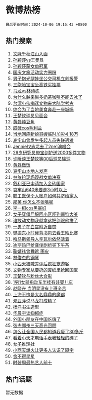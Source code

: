 # 微博热榜

`最后更新时间：2024-10-06 19:16:43 +0800`

## 热门搜索

1. [文脉千秋江山入画](https://m.weibo.cn/search?containerid=100103type%3D1%26t%3D10%26q%3D%23%E6%96%87%E8%84%89%E5%8D%83%E7%A7%8B%E6%B1%9F%E5%B1%B1%E5%85%A5%E7%94%BB%23&stream_entry_id=51&isnewpage=1&extparam=seat%3D1%26pos%3D0%26cate%3D10103%26stream_entry_id%3D51%26c_type%3D51%26filter_type%3Drealtimehot%26dgr%3D0%26q%3D%2523%25E6%2596%2587%25E8%2584%2589%25E5%258D%2583%25E7%25A7%258B%25E6%25B1%259F%25E5%25B1%25B1%25E5%2585%25A5%25E7%2594%25BB%2523%26display_time%3D1728213402%26pre_seqid%3D172821340233601183461153)
1. [孙颖莎vs王曼昱](https://m.weibo.cn/search?containerid=100103type%3D1%26t%3D10%26q%3D%23%E5%AD%99%E9%A2%96%E8%8E%8Evs%E7%8E%8B%E6%9B%BC%E6%98%B1%23&stream_entry_id=31&isnewpage=1&extparam=seat%3D1%26cate%3D5001%26band_rank%3D1%26stream_entry_id%3D31%26realpos%3D1%26flag%3D2%26q%3D%2523%25E5%25AD%2599%25E9%25A2%2596%25E8%258E%258Evs%25E7%258E%258B%25E6%259B%25BC%25E6%2598%25B1%2523%26c_type%3D31%26pos%3D0%26filter_type%3Drealtimehot%26dgr%3D0%26lcate%3D5001%26display_time%3D1728213402%26pre_seqid%3D172821340233601183461153)
1. [孙颖莎获女单冠军](https://m.weibo.cn/search?containerid=100103type%3D1%26t%3D10%26q%3D%E5%AD%99%E9%A2%96%E8%8E%8E%E8%8E%B7%E5%A5%B3%E5%8D%95%E5%86%A0%E5%86%9B&stream_entry_id=31&isnewpage=1&extparam=seat%3D1%26cate%3D5001%26band_rank%3D2%26stream_entry_id%3D31%26realpos%3D2%26flag%3D1%26q%3D%25E5%25AD%2599%25E9%25A2%2596%25E8%258E%258E%25E8%258E%25B7%25E5%25A5%25B3%25E5%258D%2595%25E5%2586%25A0%25E5%2586%259B%26c_type%3D31%26pos%3D1%26filter_type%3Drealtimehot%26dgr%3D0%26lcate%3D5001%26display_time%3D1728213402%26pre_seqid%3D172821340233601183461153)
1. [国庆文旅活动实力圈粉](https://m.weibo.cn/search?containerid=100103type%3D1%26t%3D10%26q%3D%23%E5%9B%BD%E5%BA%86%E6%96%87%E6%97%85%E6%B4%BB%E5%8A%A8%E5%AE%9E%E5%8A%9B%E5%9C%88%E7%B2%89%23&stream_entry_id=31&isnewpage=1&extparam=seat%3D1%26cate%3D5001%26band_rank%3D3%26stream_entry_id%3D31%26realpos%3D3%26flag%3D0%26q%3D%2523%25E5%259B%25BD%25E5%25BA%2586%25E6%2596%2587%25E6%2597%2585%25E6%25B4%25BB%25E5%258A%25A8%25E5%25AE%259E%25E5%258A%259B%25E5%259C%2588%25E7%25B2%2589%2523%26c_type%3D31%26pos%3D2%26filter_type%3Drealtimehot%26dgr%3D0%26lcate%3D5001%26display_time%3D1728213402%26pre_seqid%3D172821340233601183461153)
1. [男子抱光腿娃坐公交司机立刻报警](https://m.weibo.cn/search?containerid=100103type%3D1%26t%3D10%26q%3D%23%E7%94%B7%E5%AD%90%E6%8A%B1%E5%85%89%E8%85%BF%E5%A8%83%E5%9D%90%E5%85%AC%E4%BA%A4%E5%8F%B8%E6%9C%BA%E7%AB%8B%E5%88%BB%E6%8A%A5%E8%AD%A6%23&stream_entry_id=31&isnewpage=1&extparam=seat%3D1%26cate%3D5001%26band_rank%3D4%26stream_entry_id%3D31%26realpos%3D4%26flag%3D32768%26q%3D%2523%25E7%2594%25B7%25E5%25AD%2590%25E6%258A%25B1%25E5%2585%2589%25E8%2585%25BF%25E5%25A8%2583%25E5%259D%2590%25E5%2585%25AC%25E4%25BA%25A4%25E5%258F%25B8%25E6%259C%25BA%25E7%25AB%258B%25E5%2588%25BB%25E6%258A%25A5%25E8%25AD%25A6%2523%26c_type%3D31%26pos%3D3%26filter_type%3Drealtimehot%26dgr%3D0%26lcate%3D5001%26display_time%3D1728213402%26pre_seqid%3D172821340233601183461153)
1. [三胞胎宝宝坐高铁买挂票](https://m.weibo.cn/search?containerid=100103type%3D1%26t%3D10%26q%3D%23%E4%B8%89%E8%83%9E%E8%83%8E%E5%AE%9D%E5%AE%9D%E5%9D%90%E9%AB%98%E9%93%81%E4%B9%B0%E6%8C%82%E7%A5%A8%23&stream_entry_id=31&isnewpage=1&extparam=seat%3D1%26cate%3D5001%26band_rank%3D5%26stream_entry_id%3D31%26realpos%3D5%26flag%3D0%26q%3D%2523%25E4%25B8%2589%25E8%2583%259E%25E8%2583%258E%25E5%25AE%259D%25E5%25AE%259D%25E5%259D%2590%25E9%25AB%2598%25E9%2593%2581%25E4%25B9%25B0%25E6%258C%2582%25E7%25A5%25A8%2523%26c_type%3D31%26pos%3D4%26filter_type%3Drealtimehot%26dgr%3D0%26lcate%3D5001%26display_time%3D1728213402%26pre_seqid%3D172821340233601183461153)
1. [马龙vs林诗栋](https://m.weibo.cn/search?containerid=100103type%3D1%26t%3D10%26q%3D%23%E9%A9%AC%E9%BE%99vs%E6%9E%97%E8%AF%97%E6%A0%8B%23&stream_entry_id=31&isnewpage=1&extparam=seat%3D1%26cate%3D5001%26band_rank%3D6%26stream_entry_id%3D31%26realpos%3D6%26flag%3D1%26q%3D%2523%25E9%25A9%25AC%25E9%25BE%2599vs%25E6%259E%2597%25E8%25AF%2597%25E6%25A0%258B%2523%26c_type%3D31%26pos%3D5%26filter_type%3Drealtimehot%26dgr%3D0%26lcate%3D5001%26display_time%3D1728213402%26pre_seqid%3D172821340233601183461153)
1. [为什么越来越多奶茶咖啡不能去冰了](https://m.weibo.cn/search?containerid=100103type%3D1%26t%3D10%26q%3D%23%E4%B8%BA%E4%BB%80%E4%B9%88%E8%B6%8A%E6%9D%A5%E8%B6%8A%E5%A4%9A%E5%A5%B6%E8%8C%B6%E5%92%96%E5%95%A1%E4%B8%8D%E8%83%BD%E5%8E%BB%E5%86%B0%E4%BA%86%23&stream_entry_id=31&isnewpage=1&extparam=seat%3D1%26cate%3D5001%26band_rank%3D7%26stream_entry_id%3D31%26realpos%3D7%26flag%3D0%26q%3D%2523%25E4%25B8%25BA%25E4%25BB%2580%25E4%25B9%2588%25E8%25B6%258A%25E6%259D%25A5%25E8%25B6%258A%25E5%25A4%259A%25E5%25A5%25B6%25E8%258C%25B6%25E5%2592%2596%25E5%2595%25A1%25E4%25B8%258D%25E8%2583%25BD%25E5%258E%25BB%25E5%2586%25B0%25E4%25BA%2586%2523%26c_type%3D31%26pos%3D6%26filter_type%3Drealtimehot%26dgr%3D0%26lcate%3D5001%26display_time%3D1728213402%26pre_seqid%3D172821340233601183461153)
1. [台湾小伙痴迷文物来大陆学考古](https://m.weibo.cn/search?containerid=100103type%3D1%26t%3D10%26q%3D%23%E5%8F%B0%E6%B9%BE%E5%B0%8F%E4%BC%99%E7%97%B4%E8%BF%B7%E6%96%87%E7%89%A9%E6%9D%A5%E5%A4%A7%E9%99%86%E5%AD%A6%E8%80%83%E5%8F%A4%23&stream_entry_id=31&isnewpage=1&extparam=seat%3D1%26cate%3D5001%26band_rank%3D8%26stream_entry_id%3D31%26realpos%3D8%26flag%3D1%26q%3D%2523%25E5%258F%25B0%25E6%25B9%25BE%25E5%25B0%258F%25E4%25BC%2599%25E7%2597%25B4%25E8%25BF%25B7%25E6%2596%2587%25E7%2589%25A9%25E6%259D%25A5%25E5%25A4%25A7%25E9%2599%2586%25E5%25AD%25A6%25E8%2580%2583%25E5%258F%25A4%2523%26c_type%3D31%26pos%3D7%26filter_type%3Drealtimehot%26dgr%3D0%26lcate%3D5001%26display_time%3D1728213402%26pre_seqid%3D172821340233601183461153)
1. [你会为了当地美食奔赴一座城吗](https://m.weibo.cn/search?containerid=100103type%3D1%26t%3D10%26q%3D%23%E4%BD%A0%E4%BC%9A%E4%B8%BA%E4%BA%86%E5%BD%93%E5%9C%B0%E7%BE%8E%E9%A3%9F%E5%A5%94%E8%B5%B4%E4%B8%80%E5%BA%A7%E5%9F%8E%E5%90%97%23&stream_entry_id=31&isnewpage=1&extparam=seat%3D1%26cate%3D5001%26band_rank%3D9%26stream_entry_id%3D31%26realpos%3D9%26flag%3D0%26q%3D%2523%25E4%25BD%25A0%25E4%25BC%259A%25E4%25B8%25BA%25E4%25BA%2586%25E5%25BD%2593%25E5%259C%25B0%25E7%25BE%258E%25E9%25A3%259F%25E5%25A5%2594%25E8%25B5%25B4%25E4%25B8%2580%25E5%25BA%25A7%25E5%259F%258E%25E5%2590%2597%2523%26c_type%3D31%26pos%3D8%26filter_type%3Drealtimehot%26dgr%3D0%26lcate%3D5001%26display_time%3D1728213402%26pre_seqid%3D172821340233601183461153)
1. [王楚钦球员见面会](https://m.weibo.cn/search?containerid=100103type%3D1%26t%3D10%26q%3D%23%E7%8E%8B%E6%A5%9A%E9%92%A6%E7%90%83%E5%91%98%E8%A7%81%E9%9D%A2%E4%BC%9A%23&stream_entry_id=31&isnewpage=1&extparam=seat%3D1%26cate%3D5001%26band_rank%3D10%26stream_entry_id%3D31%26realpos%3D10%26flag%3D1%26q%3D%2523%25E7%258E%258B%25E6%25A5%259A%25E9%2592%25A6%25E7%2590%2583%25E5%2591%2598%25E8%25A7%2581%25E9%259D%25A2%25E4%25BC%259A%2523%26c_type%3D31%26pos%3D9%26filter_type%3Drealtimehot%26dgr%3D0%26lcate%3D5001%26display_time%3D1728213402%26pre_seqid%3D172821340233601183461153)
1. [黄磊炖豆角](https://m.weibo.cn/search?containerid=100103type%3D1%26t%3D10%26q%3D%E9%BB%84%E7%A3%8A%E7%82%96%E8%B1%86%E8%A7%92&stream_entry_id=31&isnewpage=1&extparam=seat%3D1%26cate%3D5001%26band_rank%3D11%26stream_entry_id%3D31%26realpos%3D11%26flag%3D1%26q%3D%25E9%25BB%2584%25E7%25A3%258A%25E7%2582%2596%25E8%25B1%2586%25E8%25A7%2592%26c_type%3D31%26pos%3D10%26filter_type%3Drealtimehot%26dgr%3D0%26lcate%3D5001%26display_time%3D1728213402%26pre_seqid%3D172821340233601183461153)
1. [戚薇cos毛利兰](https://m.weibo.cn/search?containerid=100103type%3D1%26t%3D10%26q%3D%23%E6%88%9A%E8%96%87cos%E6%AF%9B%E5%88%A9%E5%85%B0%23&stream_entry_id=31&isnewpage=1&extparam=seat%3D1%26cate%3D5001%26band_rank%3D12%26stream_entry_id%3D31%26realpos%3D12%26flag%3D1%26q%3D%2523%25E6%2588%259A%25E8%2596%2587cos%25E6%25AF%259B%25E5%2588%25A9%25E5%2585%25B0%2523%26c_type%3D31%26pos%3D11%26filter_type%3Drealtimehot%26dgr%3D0%26lcate%3D5001%26display_time%3D1728213402%26pre_seqid%3D172821340233601183461153)
1. [当地回应新娘哥嫂临时加彩礼18万](https://m.weibo.cn/search?containerid=100103type%3D1%26t%3D10%26q%3D%23%E5%BD%93%E5%9C%B0%E5%9B%9E%E5%BA%94%E6%96%B0%E5%A8%98%E5%93%A5%E5%AB%82%E4%B8%B4%E6%97%B6%E5%8A%A0%E5%BD%A9%E7%A4%BC18%E4%B8%87%23&stream_entry_id=31&isnewpage=1&extparam=seat%3D1%26cate%3D5001%26band_rank%3D13%26stream_entry_id%3D31%26realpos%3D13%26flag%3D1%26q%3D%2523%25E5%25BD%2593%25E5%259C%25B0%25E5%259B%259E%25E5%25BA%2594%25E6%2596%25B0%25E5%25A8%2598%25E5%2593%25A5%25E5%25AB%2582%25E4%25B8%25B4%25E6%2597%25B6%25E5%258A%25A0%25E5%25BD%25A9%25E7%25A4%25BC18%25E4%25B8%2587%2523%26c_type%3D31%26pos%3D12%26filter_type%3Drealtimehot%26dgr%3D0%26lcate%3D5001%26display_time%3D1728213402%26pre_seqid%3D172821340233601183461153)
1. [哀牢山曾发生多起人员失联遇难](https://m.weibo.cn/search?containerid=100103type%3D1%26t%3D10%26q%3D%23%E5%93%80%E7%89%A2%E5%B1%B1%E6%9B%BE%E5%8F%91%E7%94%9F%E5%A4%9A%E8%B5%B7%E4%BA%BA%E5%91%98%E5%A4%B1%E8%81%94%E9%81%87%E9%9A%BE%23&stream_entry_id=31&isnewpage=1&extparam=seat%3D1%26cate%3D5001%26band_rank%3D14%26stream_entry_id%3D31%26realpos%3D14%26flag%3D0%26q%3D%2523%25E5%2593%2580%25E7%2589%25A2%25E5%25B1%25B1%25E6%259B%25BE%25E5%258F%2591%25E7%2594%259F%25E5%25A4%259A%25E8%25B5%25B7%25E4%25BA%25BA%25E5%2591%2598%25E5%25A4%25B1%25E8%2581%2594%25E9%2581%2587%25E9%259A%25BE%2523%26c_type%3D31%26pos%3D13%26filter_type%3Drealtimehot%26dgr%3D0%26lcate%3D5001%26display_time%3D1728213402%26pre_seqid%3D172821340233601183461153)
1. [Jennie权志龙去了2ne1演唱会](https://m.weibo.cn/search?containerid=100103type%3D1%26t%3D10%26q%3D%23Jennie%E6%9D%83%E5%BF%97%E9%BE%99%E5%8E%BB%E4%BA%862ne1%E6%BC%94%E5%94%B1%E4%BC%9A%23&stream_entry_id=31&isnewpage=1&extparam=seat%3D1%26cate%3D5001%26band_rank%3D15%26stream_entry_id%3D31%26realpos%3D15%26flag%3D1%26q%3D%2523Jennie%25E6%259D%2583%25E5%25BF%2597%25E9%25BE%2599%25E5%258E%25BB%25E4%25BA%25862ne1%25E6%25BC%2594%25E5%2594%25B1%25E4%25BC%259A%2523%26c_type%3D31%26pos%3D14%26filter_type%3Drealtimehot%26dgr%3D0%26lcate%3D5001%26display_time%3D1728213402%26pre_seqid%3D172821340233601183461153)
1. [26岁研究员带宝剑护送2000多件文物](https://m.weibo.cn/search?containerid=100103type%3D1%26t%3D10%26q%3D%2326%E5%B2%81%E7%A0%94%E7%A9%B6%E5%91%98%E5%B8%A6%E5%AE%9D%E5%89%91%E6%8A%A4%E9%80%812000%E5%A4%9A%E4%BB%B6%E6%96%87%E7%89%A9%23&stream_entry_id=31&isnewpage=1&extparam=seat%3D1%26cate%3D5001%26band_rank%3D16%26stream_entry_id%3D31%26realpos%3D16%26flag%3D0%26q%3D%252326%25E5%25B2%2581%25E7%25A0%2594%25E7%25A9%25B6%25E5%2591%2598%25E5%25B8%25A6%25E5%25AE%259D%25E5%2589%2591%25E6%258A%25A4%25E9%2580%25812000%25E5%25A4%259A%25E4%25BB%25B6%25E6%2596%2587%25E7%2589%25A9%2523%26c_type%3D31%26pos%3D15%26filter_type%3Drealtimehot%26dgr%3D0%26lcate%3D5001%26display_time%3D1728213402%26pre_seqid%3D172821340233601183461153)
1. [许昕谈王楚钦等00后球员输球](https://m.weibo.cn/search?containerid=100103type%3D1%26t%3D10%26q%3D%23%E8%AE%B8%E6%98%95%E8%B0%88%E7%8E%8B%E6%A5%9A%E9%92%A6%E7%AD%8900%E5%90%8E%E7%90%83%E5%91%98%E8%BE%93%E7%90%83%23&stream_entry_id=31&isnewpage=1&extparam=seat%3D1%26cate%3D5001%26band_rank%3D17%26stream_entry_id%3D31%26realpos%3D17%26flag%3D1%26q%3D%2523%25E8%25AE%25B8%25E6%2598%2595%25E8%25B0%2588%25E7%258E%258B%25E6%25A5%259A%25E9%2592%25A6%25E7%25AD%258900%25E5%2590%258E%25E7%2590%2583%25E5%2591%2598%25E8%25BE%2593%25E7%2590%2583%2523%26c_type%3D31%26pos%3D16%26filter_type%3Drealtimehot%26dgr%3D0%26lcate%3D5001%26display_time%3D1728213402%26pre_seqid%3D172821340233601183461153)
1. [黄磊做饭](https://m.weibo.cn/search?containerid=100103type%3D1%26t%3D10%26q%3D%E9%BB%84%E7%A3%8A%E5%81%9A%E9%A5%AD&stream_entry_id=31&isnewpage=1&extparam=seat%3D1%26cate%3D5001%26band_rank%3D18%26stream_entry_id%3D31%26realpos%3D18%26flag%3D2%26q%3D%25E9%25BB%2584%25E7%25A3%258A%25E5%2581%259A%25E9%25A5%25AD%26c_type%3D31%26pos%3D17%26filter_type%3Drealtimehot%26dgr%3D0%26lcate%3D5001%26display_time%3D1728213402%26pre_seqid%3D172821340233601183461153)
1. [哀牢山本地人发声](https://m.weibo.cn/search?containerid=100103type%3D1%26t%3D10%26q%3D%23%E5%93%80%E7%89%A2%E5%B1%B1%E6%9C%AC%E5%9C%B0%E4%BA%BA%E5%8F%91%E5%A3%B0%23&stream_entry_id=31&isnewpage=1&extparam=seat%3D1%26cate%3D5001%26band_rank%3D19%26stream_entry_id%3D31%26realpos%3D19%26flag%3D2%26q%3D%2523%25E5%2593%2580%25E7%2589%25A2%25E5%25B1%25B1%25E6%259C%25AC%25E5%259C%25B0%25E4%25BA%25BA%25E5%258F%2591%25E5%25A3%25B0%2523%26c_type%3D31%26pos%3D18%26filter_type%3Drealtimehot%26dgr%3D0%26lcate%3D5001%26display_time%3D1728213402%26pre_seqid%3D172821340233601183461153)
1. [林依轮现场观战女单决赛](https://m.weibo.cn/search?containerid=100103type%3D1%26t%3D10%26q%3D%23%E6%9E%97%E4%BE%9D%E8%BD%AE%E7%8E%B0%E5%9C%BA%E8%A7%82%E6%88%98%E5%A5%B3%E5%8D%95%E5%86%B3%E8%B5%9B%23&stream_entry_id=31&isnewpage=1&extparam=seat%3D1%26cate%3D5001%26band_rank%3D20%26stream_entry_id%3D31%26realpos%3D20%26flag%3D1%26q%3D%2523%25E6%259E%2597%25E4%25BE%259D%25E8%25BD%25AE%25E7%258E%25B0%25E5%259C%25BA%25E8%25A7%2582%25E6%2588%2598%25E5%25A5%25B3%25E5%258D%2595%25E5%2586%25B3%25E8%25B5%259B%2523%26c_type%3D31%26pos%3D19%26filter_type%3Drealtimehot%26dgr%3D0%26lcate%3D5001%26display_time%3D1728213402%26pre_seqid%3D172821340233601183461153)
1. [叙利亚已申请加入金砖国家](https://m.weibo.cn/search?containerid=100103type%3D1%26t%3D10%26q%3D%23%E5%8F%99%E5%88%A9%E4%BA%9A%E5%B7%B2%E7%94%B3%E8%AF%B7%E5%8A%A0%E5%85%A5%E9%87%91%E7%A0%96%E5%9B%BD%E5%AE%B6%23&stream_entry_id=31&isnewpage=1&extparam=seat%3D1%26cate%3D5001%26band_rank%3D21%26stream_entry_id%3D31%26realpos%3D21%26flag%3D1%26q%3D%2523%25E5%258F%2599%25E5%2588%25A9%25E4%25BA%259A%25E5%25B7%25B2%25E7%2594%25B3%25E8%25AF%25B7%25E5%258A%25A0%25E5%2585%25A5%25E9%2587%2591%25E7%25A0%2596%25E5%259B%25BD%25E5%25AE%25B6%2523%26c_type%3D31%26pos%3D20%26filter_type%3Drealtimehot%26dgr%3D0%26lcate%3D5001%26display_time%3D1728213402%26pre_seqid%3D172821340233601183461153)
1. [哀牢山640米要走3小时以上](https://m.weibo.cn/search?containerid=100103type%3D1%26t%3D10%26q%3D%23%E5%93%80%E7%89%A2%E5%B1%B1640%E7%B1%B3%E8%A6%81%E8%B5%B03%E5%B0%8F%E6%97%B6%E4%BB%A5%E4%B8%8A%23&stream_entry_id=31&isnewpage=1&extparam=seat%3D1%26cate%3D5001%26band_rank%3D22%26stream_entry_id%3D31%26realpos%3D22%26flag%3D1%26q%3D%2523%25E5%2593%2580%25E7%2589%25A2%25E5%25B1%25B1640%25E7%25B1%25B3%25E8%25A6%2581%25E8%25B5%25B03%25E5%25B0%258F%25E6%2597%25B6%25E4%25BB%25A5%25E4%25B8%258A%2523%26c_type%3D31%26pos%3D21%26filter_type%3Drealtimehot%26dgr%3D0%26lcate%3D5001%26display_time%3D1728213402%26pre_seqid%3D172821340233601183461153)
1. [职工医保个人账户如何共济给家人](https://m.weibo.cn/search?containerid=100103type%3D1%26t%3D10%26q%3D%23%E8%81%8C%E5%B7%A5%E5%8C%BB%E4%BF%9D%E4%B8%AA%E4%BA%BA%E8%B4%A6%E6%88%B7%E5%A6%82%E4%BD%95%E5%85%B1%E6%B5%8E%E7%BB%99%E5%AE%B6%E4%BA%BA%23&stream_entry_id=31&isnewpage=1&extparam=seat%3D1%26cate%3D5001%26band_rank%3D23%26stream_entry_id%3D31%26realpos%3D23%26flag%3D0%26q%3D%2523%25E8%2581%258C%25E5%25B7%25A5%25E5%258C%25BB%25E4%25BF%259D%25E4%25B8%25AA%25E4%25BA%25BA%25E8%25B4%25A6%25E6%2588%25B7%25E5%25A6%2582%25E4%25BD%2595%25E5%2585%25B1%25E6%25B5%258E%25E7%25BB%2599%25E5%25AE%25B6%25E4%25BA%25BA%2523%26c_type%3D31%26pos%3D22%26filter_type%3Drealtimehot%26dgr%3D0%26lcate%3D5001%26display_time%3D1728213402%26pre_seqid%3D172821340233601183461153)
1. [那英 你怎么不张嘴呢](https://m.weibo.cn/search?containerid=100103type%3D1%26t%3D10%26q%3D%E9%82%A3%E8%8B%B1+%E4%BD%A0%E6%80%8E%E4%B9%88%E4%B8%8D%E5%BC%A0%E5%98%B4%E5%91%A2&stream_entry_id=31&isnewpage=1&extparam=seat%3D1%26cate%3D5001%26band_rank%3D24%26stream_entry_id%3D31%26realpos%3D24%26flag%3D2%26q%3D%25E9%2582%25A3%25E8%258B%25B1%2520%25E4%25BD%25A0%25E6%2580%258E%25E4%25B9%2588%25E4%25B8%258D%25E5%25BC%25A0%25E5%2598%25B4%25E5%2591%25A2%26c_type%3D31%26pos%3D23%26filter_type%3Drealtimehot%26dgr%3D0%26lcate%3D5001%26display_time%3D1728213402%26pre_seqid%3D172821340233601183461153)
1. [李一桐cos黑寡妇](https://m.weibo.cn/search?containerid=100103type%3D1%26t%3D10%26q%3D%23%E6%9D%8E%E4%B8%80%E6%A1%90cos%E9%BB%91%E5%AF%A1%E5%A6%87%23&stream_entry_id=31&isnewpage=1&extparam=seat%3D1%26cate%3D5001%26band_rank%3D25%26stream_entry_id%3D31%26realpos%3D25%26flag%3D1%26q%3D%2523%25E6%259D%258E%25E4%25B8%2580%25E6%25A1%2590cos%25E9%25BB%2591%25E5%25AF%25A1%25E5%25A6%2587%2523%26c_type%3D31%26pos%3D24%26filter_type%3Drealtimehot%26dgr%3D0%26lcate%3D5001%26display_time%3D1728213402%26pre_seqid%3D172821340233601183461153)
1. [女子穿僵尸服回小区吓到遛狗大爷](https://m.weibo.cn/search?containerid=100103type%3D1%26t%3D10%26q%3D%23%E5%A5%B3%E5%AD%90%E7%A9%BF%E5%83%B5%E5%B0%B8%E6%9C%8D%E5%9B%9E%E5%B0%8F%E5%8C%BA%E5%90%93%E5%88%B0%E9%81%9B%E7%8B%97%E5%A4%A7%E7%88%B7%23&stream_entry_id=31&isnewpage=1&extparam=seat%3D1%26cate%3D5001%26band_rank%3D26%26stream_entry_id%3D31%26realpos%3D26%26flag%3D0%26q%3D%2523%25E5%25A5%25B3%25E5%25AD%2590%25E7%25A9%25BF%25E5%2583%25B5%25E5%25B0%25B8%25E6%259C%258D%25E5%259B%259E%25E5%25B0%258F%25E5%258C%25BA%25E5%2590%2593%25E5%2588%25B0%25E9%2581%259B%25E7%258B%2597%25E5%25A4%25A7%25E7%2588%25B7%2523%26c_type%3D31%26pos%3D25%26filter_type%3Drealtimehot%26dgr%3D0%26lcate%3D5001%26display_time%3D1728213402%26pre_seqid%3D172821340233601183461153)
1. [谁敢动文物我就拿这把剑跟他拼了](https://m.weibo.cn/search?containerid=100103type%3D1%26t%3D10%26q%3D%23%E8%B0%81%E6%95%A2%E5%8A%A8%E6%96%87%E7%89%A9%E6%88%91%E5%B0%B1%E6%8B%BF%E8%BF%99%E6%8A%8A%E5%89%91%E8%B7%9F%E4%BB%96%E6%8B%BC%E4%BA%86%23&stream_entry_id=31&isnewpage=1&extparam=seat%3D1%26cate%3D5001%26band_rank%3D27%26stream_entry_id%3D31%26realpos%3D27%26flag%3D0%26q%3D%2523%25E8%25B0%2581%25E6%2595%25A2%25E5%258A%25A8%25E6%2596%2587%25E7%2589%25A9%25E6%2588%2591%25E5%25B0%25B1%25E6%258B%25BF%25E8%25BF%2599%25E6%258A%258A%25E5%2589%2591%25E8%25B7%259F%25E4%25BB%2596%25E6%258B%25BC%25E4%25BA%2586%2523%26c_type%3D31%26pos%3D26%26filter_type%3Drealtimehot%26dgr%3D0%26lcate%3D5001%26display_time%3D1728213402%26pre_seqid%3D172821340233601183461153)
1. [一男子在白宫附近自焚](https://m.weibo.cn/search?containerid=100103type%3D1%26t%3D10%26q%3D%23%E4%B8%80%E7%94%B7%E5%AD%90%E5%9C%A8%E7%99%BD%E5%AE%AB%E9%99%84%E8%BF%91%E8%87%AA%E7%84%9A%23&stream_entry_id=31&isnewpage=1&extparam=seat%3D1%26cate%3D5001%26band_rank%3D28%26stream_entry_id%3D31%26realpos%3D28%26flag%3D1%26q%3D%2523%25E4%25B8%2580%25E7%2594%25B7%25E5%25AD%2590%25E5%259C%25A8%25E7%2599%25BD%25E5%25AE%25AB%25E9%2599%2584%25E8%25BF%2591%25E8%2587%25AA%25E7%2584%259A%2523%26c_type%3D31%26pos%3D27%26filter_type%3Drealtimehot%26dgr%3D0%26lcate%3D5001%26display_time%3D1728213402%26pre_seqid%3D172821340233601183461153)
1. [樊振东小时候背书包去看王皓比赛](https://m.weibo.cn/search?containerid=100103type%3D1%26t%3D10%26q%3D%23%E6%A8%8A%E6%8C%AF%E4%B8%9C%E5%B0%8F%E6%97%B6%E5%80%99%E8%83%8C%E4%B9%A6%E5%8C%85%E5%8E%BB%E7%9C%8B%E7%8E%8B%E7%9A%93%E6%AF%94%E8%B5%9B%23&stream_entry_id=31&isnewpage=1&extparam=seat%3D1%26cate%3D5001%26band_rank%3D29%26stream_entry_id%3D31%26realpos%3D29%26flag%3D32768%26q%3D%2523%25E6%25A8%258A%25E6%258C%25AF%25E4%25B8%259C%25E5%25B0%258F%25E6%2597%25B6%25E5%2580%2599%25E8%2583%258C%25E4%25B9%25A6%25E5%258C%2585%25E5%258E%25BB%25E7%259C%258B%25E7%258E%258B%25E7%259A%2593%25E6%25AF%2594%25E8%25B5%259B%2523%26c_type%3D31%26pos%3D28%26filter_type%3Drealtimehot%26dgr%3D0%26lcate%3D5001%26display_time%3D1728213402%26pre_seqid%3D172821340233601183461153)
1. [哈马斯领导人辛瓦尔依然活着](https://m.weibo.cn/search?containerid=100103type%3D1%26t%3D10%26q%3D%23%E5%93%88%E9%A9%AC%E6%96%AF%E9%A2%86%E5%AF%BC%E4%BA%BA%E8%BE%9B%E7%93%A6%E5%B0%94%E4%BE%9D%E7%84%B6%E6%B4%BB%E7%9D%80%23&stream_entry_id=31&isnewpage=1&extparam=seat%3D1%26cate%3D5001%26band_rank%3D30%26stream_entry_id%3D31%26realpos%3D30%26flag%3D1%26q%3D%2523%25E5%2593%2588%25E9%25A9%25AC%25E6%2596%25AF%25E9%25A2%2586%25E5%25AF%25BC%25E4%25BA%25BA%25E8%25BE%259B%25E7%2593%25A6%25E5%25B0%2594%25E4%25BE%259D%25E7%2584%25B6%25E6%25B4%25BB%25E7%259D%2580%2523%26c_type%3D31%26pos%3D29%26filter_type%3Drealtimehot%26dgr%3D0%26lcate%3D5001%26display_time%3D1728213402%26pre_seqid%3D172821340233601183461153)
1. [迪丽热巴给龚俊剧组买下午茶](https://m.weibo.cn/search?containerid=100103type%3D1%26t%3D10%26q%3D%E8%BF%AA%E4%B8%BD%E7%83%AD%E5%B7%B4%E7%BB%99%E9%BE%9A%E4%BF%8A%E5%89%A7%E7%BB%84%E4%B9%B0%E4%B8%8B%E5%8D%88%E8%8C%B6&stream_entry_id=31&isnewpage=1&extparam=seat%3D1%26cate%3D5001%26band_rank%3D31%26stream_entry_id%3D31%26realpos%3D31%26flag%3D1%26q%3D%25E8%25BF%25AA%25E4%25B8%25BD%25E7%2583%25AD%25E5%25B7%25B4%25E7%25BB%2599%25E9%25BE%259A%25E4%25BF%258A%25E5%2589%25A7%25E7%25BB%2584%25E4%25B9%25B0%25E4%25B8%258B%25E5%258D%2588%25E8%258C%25B6%26c_type%3D31%26pos%3D30%26filter_type%3Drealtimehot%26dgr%3D0%26lcate%3D5001%26display_time%3D1728213402%26pre_seqid%3D172821340233601183461153)
1. [鞠婧祎曾舜晞 画皮](https://m.weibo.cn/search?containerid=100103type%3D1%26t%3D10%26q%3D%E9%9E%A0%E5%A9%A7%E7%A5%8E%E6%9B%BE%E8%88%9C%E6%99%9E+%E7%94%BB%E7%9A%AE&stream_entry_id=31&isnewpage=1&extparam=seat%3D1%26cate%3D5001%26band_rank%3D32%26stream_entry_id%3D31%26realpos%3D32%26flag%3D0%26q%3D%25E9%259E%25A0%25E5%25A9%25A7%25E7%25A5%258E%25E6%259B%25BE%25E8%2588%259C%25E6%2599%259E%2520%25E7%2594%25BB%25E7%259A%25AE%26c_type%3D31%26pos%3D31%26filter_type%3Drealtimehot%26dgr%3D0%26lcate%3D5001%26display_time%3D1728213402%26pre_seqid%3D172821340233601183461153)
1. [林俊杰的钢琴](https://m.weibo.cn/search?containerid=100103type%3D1%26t%3D10%26q%3D%23%E6%9E%97%E4%BF%8A%E6%9D%B0%E7%9A%84%E9%92%A2%E7%90%B4%23&stream_entry_id=31&isnewpage=1&extparam=seat%3D1%26cate%3D5001%26band_rank%3D33%26stream_entry_id%3D31%26realpos%3D33%26flag%3D1%26q%3D%2523%25E6%259E%2597%25E4%25BF%258A%25E6%259D%25B0%25E7%259A%2584%25E9%2592%25A2%25E7%2590%25B4%2523%26c_type%3D31%26pos%3D32%26filter_type%3Drealtimehot%26dgr%3D0%26lcate%3D5001%26display_time%3D1728213402%26pre_seqid%3D172821340233601183461153)
1. [小西天被喊差评后疯狂宠游客](https://m.weibo.cn/search?containerid=100103type%3D1%26t%3D10%26q%3D%23%E5%B0%8F%E8%A5%BF%E5%A4%A9%E8%A2%AB%E5%96%8A%E5%B7%AE%E8%AF%84%E5%90%8E%E7%96%AF%E7%8B%82%E5%AE%A0%E6%B8%B8%E5%AE%A2%23&stream_entry_id=31&isnewpage=1&extparam=seat%3D1%26cate%3D5001%26band_rank%3D34%26stream_entry_id%3D31%26realpos%3D34%26flag%3D1%26q%3D%2523%25E5%25B0%258F%25E8%25A5%25BF%25E5%25A4%25A9%25E8%25A2%25AB%25E5%2596%258A%25E5%25B7%25AE%25E8%25AF%2584%25E5%2590%258E%25E7%2596%25AF%25E7%258B%2582%25E5%25AE%25A0%25E6%25B8%25B8%25E5%25AE%25A2%2523%26c_type%3D31%26pos%3D33%26filter_type%3Drealtimehot%26dgr%3D0%26lcate%3D5001%26display_time%3D1728213402%26pre_seqid%3D172821340233601183461153)
1. [文物专家从要扔的废纸里抢回国宝](https://m.weibo.cn/search?containerid=100103type%3D1%26t%3D10%26q%3D%23%E6%96%87%E7%89%A9%E4%B8%93%E5%AE%B6%E4%BB%8E%E8%A6%81%E6%89%94%E7%9A%84%E5%BA%9F%E7%BA%B8%E9%87%8C%E6%8A%A2%E5%9B%9E%E5%9B%BD%E5%AE%9D%23&stream_entry_id=31&isnewpage=1&extparam=seat%3D1%26cate%3D5001%26band_rank%3D35%26stream_entry_id%3D31%26realpos%3D35%26flag%3D1%26q%3D%2523%25E6%2596%2587%25E7%2589%25A9%25E4%25B8%2593%25E5%25AE%25B6%25E4%25BB%258E%25E8%25A6%2581%25E6%2589%2594%25E7%259A%2584%25E5%25BA%259F%25E7%25BA%25B8%25E9%2587%258C%25E6%258A%25A2%25E5%259B%259E%25E5%259B%25BD%25E5%25AE%259D%2523%26c_type%3D31%26pos%3D34%26filter_type%3Drealtimehot%26dgr%3D0%26lcate%3D5001%26display_time%3D1728213402%26pre_seqid%3D172821340233601183461153)
1. [王楚钦与粉丝大合影](https://m.weibo.cn/search?containerid=100103type%3D1%26t%3D10%26q%3D%23%E7%8E%8B%E6%A5%9A%E9%92%A6%E4%B8%8E%E7%B2%89%E4%B8%9D%E5%A4%A7%E5%90%88%E5%BD%B1%23&stream_entry_id=31&isnewpage=1&extparam=seat%3D1%26cate%3D5001%26band_rank%3D36%26stream_entry_id%3D31%26realpos%3D36%26flag%3D1%26q%3D%2523%25E7%258E%258B%25E6%25A5%259A%25E9%2592%25A6%25E4%25B8%258E%25E7%25B2%2589%25E4%25B8%259D%25E5%25A4%25A7%25E5%2590%2588%25E5%25BD%25B1%2523%26c_type%3D31%26pos%3D35%26filter_type%3Drealtimehot%26dgr%3D0%26lcate%3D5001%26display_time%3D1728213402%26pre_seqid%3D172821340233601183461153)
1. [1男1女骑电动车半挂有娃婴儿车](https://m.weibo.cn/search?containerid=100103type%3D1%26t%3D10%26q%3D%231%E7%94%B71%E5%A5%B3%E9%AA%91%E7%94%B5%E5%8A%A8%E8%BD%A6%E5%8D%8A%E6%8C%82%E6%9C%89%E5%A8%83%E5%A9%B4%E5%84%BF%E8%BD%A6%23&stream_entry_id=31&isnewpage=1&extparam=seat%3D1%26cate%3D5001%26band_rank%3D37%26stream_entry_id%3D31%26realpos%3D37%26flag%3D1%26q%3D%25231%25E7%2594%25B71%25E5%25A5%25B3%25E9%25AA%2591%25E7%2594%25B5%25E5%258A%25A8%25E8%25BD%25A6%25E5%258D%258A%25E6%258C%2582%25E6%259C%2589%25E5%25A8%2583%25E5%25A9%25B4%25E5%2584%25BF%25E8%25BD%25A6%2523%26c_type%3D31%26pos%3D36%26filter_type%3Drealtimehot%26dgr%3D0%26lcate%3D5001%26display_time%3D1728213402%26pre_seqid%3D172821340233601183461153)
1. [赵晓卉 当明星没有上班辛苦](https://m.weibo.cn/search?containerid=100103type%3D1%26t%3D10%26q%3D%E8%B5%B5%E6%99%93%E5%8D%89+%E5%BD%93%E6%98%8E%E6%98%9F%E6%B2%A1%E6%9C%89%E4%B8%8A%E7%8F%AD%E8%BE%9B%E8%8B%A6&stream_entry_id=31&isnewpage=1&extparam=seat%3D1%26cate%3D5001%26band_rank%3D38%26stream_entry_id%3D31%26realpos%3D38%26flag%3D0%26q%3D%25E8%25B5%25B5%25E6%2599%2593%25E5%258D%2589%2520%25E5%25BD%2593%25E6%2598%258E%25E6%2598%259F%25E6%25B2%25A1%25E6%259C%2589%25E4%25B8%258A%25E7%258F%25AD%25E8%25BE%259B%25E8%258B%25A6%26c_type%3D31%26pos%3D37%26filter_type%3Drealtimehot%26dgr%3D0%26lcate%3D5001%26display_time%3D1728213402%26pre_seqid%3D172821340233601183461153)
1. [上海不愧是大名鼎鼎的魔都](https://m.weibo.cn/search?containerid=100103type%3D1%26t%3D10%26q%3D%23%E4%B8%8A%E6%B5%B7%E4%B8%8D%E6%84%A7%E6%98%AF%E5%A4%A7%E5%90%8D%E9%BC%8E%E9%BC%8E%E7%9A%84%E9%AD%94%E9%83%BD%23&stream_entry_id=31&isnewpage=1&extparam=seat%3D1%26cate%3D5001%26band_rank%3D39%26stream_entry_id%3D31%26realpos%3D39%26flag%3D1%26q%3D%2523%25E4%25B8%258A%25E6%25B5%25B7%25E4%25B8%258D%25E6%2584%25A7%25E6%2598%25AF%25E5%25A4%25A7%25E5%2590%258D%25E9%25BC%258E%25E9%25BC%258E%25E7%259A%2584%25E9%25AD%2594%25E9%2583%25BD%2523%26c_type%3D31%26pos%3D38%26filter_type%3Drealtimehot%26dgr%3D0%26lcate%3D5001%26display_time%3D1728213402%26pre_seqid%3D172821340233601183461153)
1. [邓亚萍说马龙打成精了](https://m.weibo.cn/search?containerid=100103type%3D1%26t%3D10%26q%3D%23%E9%82%93%E4%BA%9A%E8%90%8D%E8%AF%B4%E9%A9%AC%E9%BE%99%E6%89%93%E6%88%90%E7%B2%BE%E4%BA%86%23&stream_entry_id=31&isnewpage=1&extparam=seat%3D1%26cate%3D5001%26band_rank%3D40%26stream_entry_id%3D31%26realpos%3D40%26flag%3D1%26q%3D%2523%25E9%2582%2593%25E4%25BA%259A%25E8%2590%258D%25E8%25AF%25B4%25E9%25A9%25AC%25E9%25BE%2599%25E6%2589%2593%25E6%2588%2590%25E7%25B2%25BE%25E4%25BA%2586%2523%26c_type%3D31%26pos%3D39%26filter_type%3Drealtimehot%26dgr%3D0%26lcate%3D5001%26display_time%3D1728213402%26pre_seqid%3D172821340233601183461153)
1. [杨洋书生造型](https://m.weibo.cn/search?containerid=100103type%3D1%26t%3D10%26q%3D%23%E6%9D%A8%E6%B4%8B%E4%B9%A6%E7%94%9F%E9%80%A0%E5%9E%8B%23&stream_entry_id=31&isnewpage=1&extparam=seat%3D1%26cate%3D5001%26band_rank%3D41%26stream_entry_id%3D31%26realpos%3D41%26flag%3D0%26q%3D%2523%25E6%259D%25A8%25E6%25B4%258B%25E4%25B9%25A6%25E7%2594%259F%25E9%2580%25A0%25E5%259E%258B%2523%26c_type%3D31%26pos%3D40%26filter_type%3Drealtimehot%26dgr%3D0%26lcate%3D5001%26display_time%3D1728213402%26pre_seqid%3D172821340233601183461153)
1. [华晨宇谈抑郁症](https://m.weibo.cn/search?containerid=100103type%3D1%26t%3D10%26q%3D%E5%8D%8E%E6%99%A8%E5%AE%87%E8%B0%88%E6%8A%91%E9%83%81%E7%97%87&stream_entry_id=31&isnewpage=1&extparam=seat%3D1%26cate%3D5001%26band_rank%3D42%26stream_entry_id%3D31%26realpos%3D42%26flag%3D0%26q%3D%25E5%258D%258E%25E6%2599%25A8%25E5%25AE%2587%25E8%25B0%2588%25E6%258A%2591%25E9%2583%2581%25E7%2597%2587%26c_type%3D31%26pos%3D41%26filter_type%3Drealtimehot%26dgr%3D0%26lcate%3D5001%26display_time%3D1728213402%26pre_seqid%3D172821340233601183461153)
1. [外国小朋友在中国吃嗨了](https://m.weibo.cn/search?containerid=100103type%3D1%26t%3D10%26q%3D%23%E5%A4%96%E5%9B%BD%E5%B0%8F%E6%9C%8B%E5%8F%8B%E5%9C%A8%E4%B8%AD%E5%9B%BD%E5%90%83%E5%97%A8%E4%BA%86%23&stream_entry_id=31&isnewpage=1&extparam=seat%3D1%26cate%3D5001%26band_rank%3D43%26stream_entry_id%3D31%26realpos%3D43%26flag%3D0%26q%3D%2523%25E5%25A4%2596%25E5%259B%25BD%25E5%25B0%258F%25E6%259C%258B%25E5%258F%258B%25E5%259C%25A8%25E4%25B8%25AD%25E5%259B%25BD%25E5%2590%2583%25E5%2597%25A8%25E4%25BA%2586%2523%26c_type%3D31%26pos%3D42%26filter_type%3Drealtimehot%26dgr%3D0%26lcate%3D5001%26display_time%3D1728213402%26pre_seqid%3D172821340233601183461153)
1. [张杰郑州三天高光回顾](https://m.weibo.cn/search?containerid=100103type%3D1%26t%3D10%26q%3D%E5%BC%A0%E6%9D%B0%E9%83%91%E5%B7%9E%E4%B8%89%E5%A4%A9%E9%AB%98%E5%85%89%E5%9B%9E%E9%A1%BE&stream_entry_id=31&isnewpage=1&extparam=seat%3D1%26cate%3D5001%26band_rank%3D44%26stream_entry_id%3D31%26realpos%3D44%26flag%3D1%26q%3D%25E5%25BC%25A0%25E6%259D%25B0%25E9%2583%2591%25E5%25B7%259E%25E4%25B8%2589%25E5%25A4%25A9%25E9%25AB%2598%25E5%2585%2589%25E5%259B%259E%25E9%25A1%25BE%26c_type%3D31%26pos%3D43%26filter_type%3Drealtimehot%26dgr%3D0%26lcate%3D5001%26display_time%3D1728213402%26pre_seqid%3D172821340233601183461153)
1. [怎么让全国人民都知道我瘦了30多斤](https://m.weibo.cn/search?containerid=100103type%3D1%26t%3D10%26q%3D%23%E6%80%8E%E4%B9%88%E8%AE%A9%E5%85%A8%E5%9B%BD%E4%BA%BA%E6%B0%91%E9%83%BD%E7%9F%A5%E9%81%93%E6%88%91%E7%98%A6%E4%BA%8630%E5%A4%9A%E6%96%A4%23&stream_entry_id=31&isnewpage=1&extparam=seat%3D1%26cate%3D5001%26band_rank%3D45%26stream_entry_id%3D31%26realpos%3D45%26flag%3D0%26q%3D%2523%25E6%2580%258E%25E4%25B9%2588%25E8%25AE%25A9%25E5%2585%25A8%25E5%259B%25BD%25E4%25BA%25BA%25E6%25B0%2591%25E9%2583%25BD%25E7%259F%25A5%25E9%2581%2593%25E6%2588%2591%25E7%2598%25A6%25E4%25BA%258630%25E5%25A4%259A%25E6%2596%25A4%2523%26c_type%3D31%26pos%3D44%26filter_type%3Drealtimehot%26dgr%3D0%26lcate%3D5001%26display_time%3D1728213402%26pre_seqid%3D172821340233601183461153)
1. [看着小天才电话手表我轻轻的碎了](https://m.weibo.cn/search?containerid=100103type%3D1%26t%3D10%26q%3D%23%E7%9C%8B%E7%9D%80%E5%B0%8F%E5%A4%A9%E6%89%8D%E7%94%B5%E8%AF%9D%E6%89%8B%E8%A1%A8%E6%88%91%E8%BD%BB%E8%BD%BB%E7%9A%84%E7%A2%8E%E4%BA%86%23&stream_entry_id=31&isnewpage=1&extparam=seat%3D1%26cate%3D5001%26band_rank%3D46%26stream_entry_id%3D31%26realpos%3D46%26flag%3D1%26q%3D%2523%25E7%259C%258B%25E7%259D%2580%25E5%25B0%258F%25E5%25A4%25A9%25E6%2589%258D%25E7%2594%25B5%25E8%25AF%259D%25E6%2589%258B%25E8%25A1%25A8%25E6%2588%2591%25E8%25BD%25BB%25E8%25BD%25BB%25E7%259A%2584%25E7%25A2%258E%25E4%25BA%2586%2523%26c_type%3D31%26pos%3D45%26filter_type%3Drealtimehot%26dgr%3D0%26lcate%3D5001%26display_time%3D1728213402%26pre_seqid%3D172821340233601183461153)
1. [女子推理社](https://m.weibo.cn/search?containerid=100103type%3D1%26t%3D10%26q%3D%E5%A5%B3%E5%AD%90%E6%8E%A8%E7%90%86%E7%A4%BE&stream_entry_id=31&isnewpage=1&extparam=seat%3D1%26cate%3D5001%26band_rank%3D47%26stream_entry_id%3D31%26realpos%3D47%26flag%3D0%26q%3D%25E5%25A5%25B3%25E5%25AD%2590%25E6%258E%25A8%25E7%2590%2586%25E7%25A4%25BE%26c_type%3D31%26pos%3D46%26filter_type%3Drealtimehot%26dgr%3D0%26lcate%3D5001%26display_time%3D1728213402%26pre_seqid%3D172821340233601183461153)
1. [小西天爆火让更多人认识了隰字](https://m.weibo.cn/search?containerid=100103type%3D1%26t%3D10%26q%3D%23%E5%B0%8F%E8%A5%BF%E5%A4%A9%E7%88%86%E7%81%AB%E8%AE%A9%E6%9B%B4%E5%A4%9A%E4%BA%BA%E8%AE%A4%E8%AF%86%E4%BA%86%E9%9A%B0%E5%AD%97%23&stream_entry_id=31&isnewpage=1&extparam=seat%3D1%26cate%3D5001%26band_rank%3D48%26stream_entry_id%3D31%26realpos%3D48%26flag%3D0%26q%3D%2523%25E5%25B0%258F%25E8%25A5%25BF%25E5%25A4%25A9%25E7%2588%2586%25E7%2581%25AB%25E8%25AE%25A9%25E6%259B%25B4%25E5%25A4%259A%25E4%25BA%25BA%25E8%25AE%25A4%25E8%25AF%2586%25E4%25BA%2586%25E9%259A%25B0%25E5%25AD%2597%2523%26c_type%3D31%26pos%3D47%26filter_type%3Drealtimehot%26dgr%3D0%26lcate%3D5001%26display_time%3D1728213402%26pre_seqid%3D172821340233601183461153)
1. [舍不得星星](https://m.weibo.cn/search?containerid=100103type%3D1%26t%3D10%26q%3D%E8%88%8D%E4%B8%8D%E5%BE%97%E6%98%9F%E6%98%9F&stream_entry_id=31&isnewpage=1&extparam=seat%3D1%26cate%3D5001%26band_rank%3D49%26stream_entry_id%3D31%26realpos%3D49%26flag%3D1%26q%3D%25E8%2588%258D%25E4%25B8%258D%25E5%25BE%2597%25E6%2598%259F%25E6%2598%259F%26c_type%3D31%26pos%3D48%26filter_type%3Drealtimehot%26dgr%3D0%26lcate%3D5001%26display_time%3D1728213402%26pre_seqid%3D172821340233601183461153)
1. [时装周最热艺人前十](https://m.weibo.cn/search?containerid=100103type%3D1%26t%3D10%26q%3D%23%E6%97%B6%E8%A3%85%E5%91%A8%E6%9C%80%E7%83%AD%E8%89%BA%E4%BA%BA%E5%89%8D%E5%8D%81%23&stream_entry_id=31&isnewpage=1&extparam=seat%3D1%26cate%3D5001%26band_rank%3D50%26stream_entry_id%3D31%26realpos%3D50%26flag%3D1%26q%3D%2523%25E6%2597%25B6%25E8%25A3%2585%25E5%2591%25A8%25E6%259C%2580%25E7%2583%25AD%25E8%2589%25BA%25E4%25BA%25BA%25E5%2589%258D%25E5%258D%2581%2523%26c_type%3D31%26pos%3D49%26filter_type%3Drealtimehot%26dgr%3D0%26lcate%3D5001%26display_time%3D1728213402%26pre_seqid%3D172821340233601183461153)

## 热门话题

暂无数据

